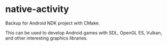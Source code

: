 # native-activity
Backup for Android NDK project with CMake.

This can be used to develop Android games with SDL, OpenGL ES, Vulkan, and other interesting graphics libraries.
